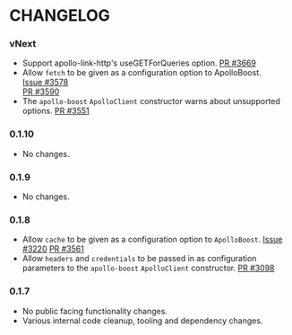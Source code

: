 # CHANGELOG

### vNext

- Support apollo-link-http's useGETForQueries option.
  [PR #3669](https://github.com/apollographql/apollo-client/pull/3669)
- Allow `fetch` to be given as a configuration option to ApolloBoost.  
  [Issue #3578](https://github.com/apollographql/apollo-client/issues/3578)  
  [PR #3590](https://github.com/apollographql/apollo-client/pull/3590)
- The `apollo-boost` `ApolloClient` constructor warns about unsupported options.
  [PR #3551](https://github.com/apollographql/apollo-client/pull/3551)

### 0.1.10

- No changes.

### 0.1.9

- No changes.

### 0.1.8

- Allow `cache` to be given as a configuration option to `ApolloBoost`.
  [Issue #3220](https://github.com/apollographql/apollo-client/issues/3220)
  [PR #3561](https://github.com/apollographql/apollo-client/pull/3561)
- Allow `headers` and `credentials` to be passed in as configuration
  parameters to the `apollo-boost` `ApolloClient` constructor.
  [PR #3098](https://github.com/apollographql/apollo-client/pull/3098)

### 0.1.7

- No public facing functionality changes.
- Various internal code cleanup, tooling and dependency changes.
